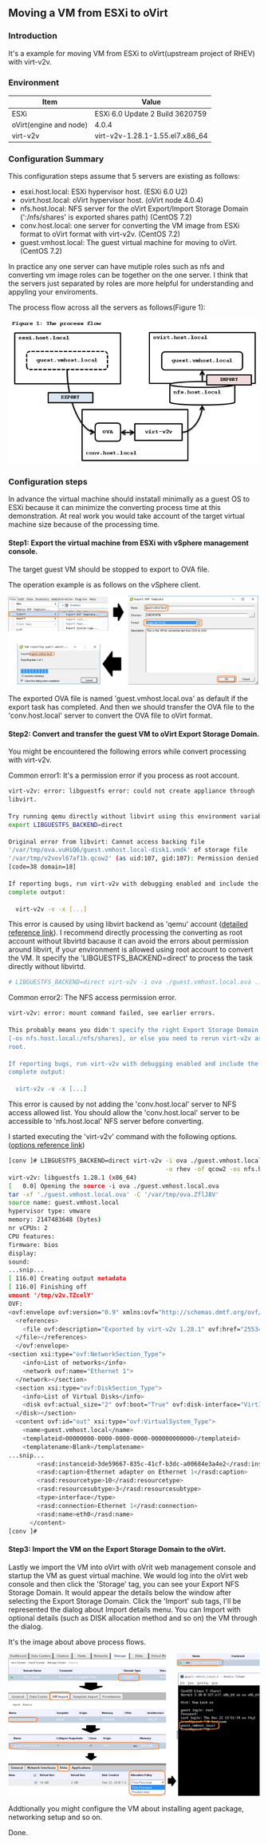 ## Moving a VM from ESXi to oVirt

### Introduction
It's a example for moving VM from ESXi to oVirt(upstream project of RHEV) with virt-v2v.

### Environment

Item|Value
-|-
  ESXi| ESXi 6.0 Update 2 Build 3620759
  oVirt(engine and node)| 4.0.4
  virt-v2v| virt-v2v-1.28.1-1.55.el7.x86_64

### Configuration Summary
This configuration steps assume that 5 servers are existing as follows:

* esxi.host.local: ESXi hypervisor host. (ESXi 6.0 U2)
* ovirt.host.local: oVirt hypervisor host. (oVirt node 4.0.4)
* nfs.host.local: NFS server for the oVirt Export/Import Storage Domain (':/nfs/shares' is exported shares path) (CentOS 7.2)
* conv.host.local: one server for converting the VM image from ESXi format to oVirt format with virt-v2v. (CentOS 7.2)
* guest.vmhost.local: The guest virtual machine for moving to oVirt. (CentOS 7.2)

In practice any one server can have mutiple roles such as nfs and converting vm image roles can be together on the one server.
I think that the servers just separated by roles are more helpful for understanding and appyling your enviroments.

The process flow across all the servers as follows(Figure 1):

![components process flow 1](https://github.com/bysnupy/memos/blob/master/Virtualizations/images/ovirt__esxi2ovirt_flow1.png)

### Configuration steps
In advance the virtual machine should instatall minimally as a guest OS to ESXi because it can minimize the converting process time at this demonstration. At real work you would take account of the target virtual machine size because of the processing time.

#### Step1: Export the virtual machine from ESXi with vSphere management console.
The target guest VM should be stopped to export to OVA file.

The operation example is as follows on the vSphere client.

![step 1](https://github.com/bysnupy/memos/blob/master/Virtualizations/images/ovirt__esxi2ovirt_step1.png)

The exported OVA file is named 'guest.vmhost.local.ova' as default if the export task has completed.
And then we should transfer the OVA file to the 'conv.host.local' server to convert the OVA file to oVirt format. 

#### Step2: Convert and transfer the guest VM to oVirt Export Storage Domain.
You might be encountered the following errors while convert processing with virt-v2v.

Common error1: It's a permission error if you process as root account.

```bash
virt-v2v: error: libguestfs error: could not create appliance through
libvirt.

Try running qemu directly without libvirt using this environment variable:
export LIBGUESTFS_BACKEND=direct

Original error from libvirt: Cannot access backing file
'/var/tmp/ova.vuHiQ6/guest.vmhost.local-disk1.vmdk' of storage file
'/var/tmp/v2vovl67af1b.qcow2' (as uid:107, gid:107): Permission denied
[code=38 domain=18]

If reporting bugs, run virt-v2v with debugging enabled and include the
complete output:

  virt-v2v -v -x [...]
```

This error is caused by using libvirt backend as 'qemu' account ([detailed reference link](http://libguestfs.org/guestfs-faq.1.html#permission-denied-when-running-libguestfs-as-root)). I recommend directly processing the converting as root account without libvirtd bacause it can avoid the errors about permission around libvirt, if your environment is allowed using root account to convert the VM. 
It specify the 'LIBGUESTFS_BACKEND=direct' to process the task directly without libvirtd.

```bash
# LIBGUESTFS_BACKEND=direct virt-v2v -i ova ./guest.vmhost.local.ova ...snip...
```

Common error2: The NFS access permission error.

```bash
virt-v2v: error: mount command failed, see earlier errors.

This probably means you didn't specify the right Export Storage Domain path
[-os nfs.host.local:/nfs/shares], or else you need to rerun virt-v2v as
root.

If reporting bugs, run virt-v2v with debugging enabled and include the
complete output:

  virt-v2v -v -x [...]
```

This error is caused by not adding the 'conv.host.local' server to NFS access allowed list.
You should allow the 'conv.host.local' server to be accessible to 'nfs.host.local' NFS server before converting.

I started executing the 'virt-v2v' command with the following options. ([options reference link](http://libguestfs.org/virt-v2v.1.html))

```bash
[conv ]# LIBGUESTFS_BACKEND=direct virt-v2v -i ova ./guest.vmhost.local.ova \
                                            -o rhev -of qcow2 -os nfs.host.local:/nfs/shares -v -x
virt-v2v: libguestfs 1.28.1 (x86_64)
[   0.0] Opening the source -i ova ./guest.vmhost.local.ova
tar -xf './guest.vmhost.local.ova' -C '/var/tmp/ova.ZflJ8V'
source name: guest.vmhost.local
hypervisor type: vmware
memory: 2147483648 (bytes)
nr vCPUs: 2
CPU features:
firmware: bios
display:
sound:
...snip...
[ 116.0] Creating output metadata
[ 116.0] Finishing off
umount '/tmp/v2v.TZcelY'
OVF:
<ovf:envelope ovf:version="0.9" xmlns:ovf="http://schemas.dmtf.org/ovf/envelope/1/" xmlns:rasd="http://schemas.dmtf.org/wbem/wscim/1/cim-schema/2/CIM_ResourceAllocationSettingData" xmlns:vssd="http://schemas.dmtf.org/wbem/wscim/1/cim-schema/2/CIM_VirtualSystemSettingData" xmlns:xsi="http://www.w3.org/2001/XMLSchema-instance">
  <references>
    <file ovf:description="Exported by virt-v2v 1.28.1" ovf:href="25534d4f-d07d-459d-a9ef-3ed733cbcdef/90b62105-4ae8-4a4b-826b-dfe970ae28d9" ovf:id="90b62105-4ae8-4a4b-826b-dfe970ae28d9" ovf:size="17179869184">
  </file></references>
  </ovf:envelope>
<section xsi:type="ovf:NetworkSection_Type">
    <info>List of networks</info>
    <network ovf:name="Ethernet 1">
  </network></section>
  <section xsi:type="ovf:DiskSection_Type">
    <info>List of Virtual Disks</info>
    <disk ovf:actual_size="2" ovf:boot="True" ovf:disk-interface="VirtIO" ovf:disk-type="System" ovf:diskid="90b62105-4ae8-4a4b-826b-dfe970ae28d9" ovf:fileref="25534d4f-d07d-459d-a9ef-3ed733cbcdef/90b62105-4ae8-4a4b-826b-dfe970ae28d9" ovf:format="http://en.wikipedia.org/wiki/Byte" ovf:parentref="" ovf:size="16" ovf:vm_snapshot_id="61569757-5a3d-4342-b470-6dd174d8edab" ovf:volume-format="COW" ovf:volume-type="Sparse">
  </disk></section>
  <content ovf:id="out" xsi:type="ovf:VirtualSystem_Type">
    <name>guest.vmhost.local</name>
    <templateid>00000000-0000-0000-0000-000000000000</templateid>
    <templatename>Blank</templatename>
...snip...
        <rasd:instanceid>3de59667-835c-41cf-b3dc-a00684e3a4e2</rasd:instanceid>
        <rasd:caption>Ethernet adapter on Ethernet 1</rasd:caption>
        <rasd:resourcetype>10</rasd:resourcetype>
        <rasd:resourcesubtype>3</rasd:resourcesubtype>
        <type>interface</type>
        <rasd:connection>Ethernet 1</rasd:connection>
        <rasd:name>eth0</rasd:name>
      </content>
[conv ]#
```

#### Step3: Import the VM on the Export Storage Domain to the oVirt.

Lastly we import the VM into oVirt with oVrit web management console and startup the VM as guest virtual machine.
We would log into the oVirt web console and then click the 'Storage' tag, you can see your Export NFS Storage Domain.
It would appear the details below the window after selecting the Export Storage Domain.
Click the 'Import' sub tags, I'll be represented the dialog about Import details menu.
You can Import with optional details (such as DISK allocation method and so on) the VM through the dialog. 

It's the image about above process flows.

![step3](https://github.com/bysnupy/memos/blob/master/Virtualizations/images/ovirt__esxi2ovirt_step3.png)

Addtionally you might configure the VM about installing agent package, networking setup and so on.

Done.
